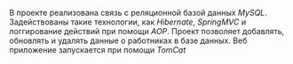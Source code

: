 В проекте реализована связь с реляционной базой данных *MySQL*. Задействованы такие технологии, как *Hibernate*, *SpringMVC* и логгирование действий при помощи *AOP*. Проект позволяет добавлять, обновлять и удалять данные о работниках в базе данных. Веб приложение запускается при помощи *TomCat*
